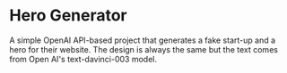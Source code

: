 # Hero Generator

A simple OpenAI API-based project that generates a fake start-up and a hero for their website. The design is always the same but the text comes from Open AI's 
text-davinci-003 model.